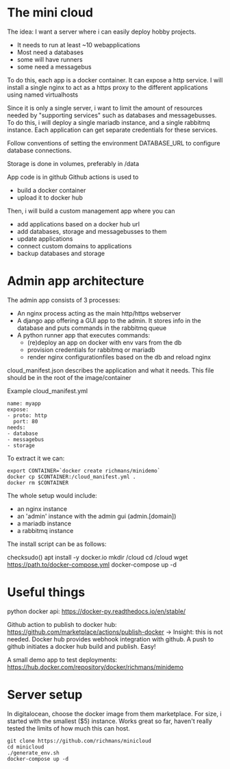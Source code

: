 # The mini cloud

The idea:
I want a server where i can easily deploy hobby projects. 
* It needs to run at least ~10 webapplications
* Most need a databases
* some will have runners
* some need a messagebus

To do this, each app is a docker container. It can expose a http service. I will install a single nginx to act as a https proxy to the different applications using named virtualhosts

Since it is only a single server, i want to limit the amount of resources needed by "supporting services" such as databases and messagebusses. To do this, i will deploy a single mariadb instance, and a single rabbitmq instance. Each application can get separate credentials for these services.

Follow conventions of setting the environment DATABASE_URL to configure database connections.

Storage is done in volumes, preferably in /data

App code is in github
Github actions is used to 
* build a docker container
* upload it to docker hub

Then, i will build a custom management app where you can
* add applications based on a docker hub url
* add databases, storage and messagebusses to them
* update applications
* connect custom domains to applications
* backup databases and storage

# Admin app architecture
The admin app consists of 3 processes:
* An nginx process acting as the main http/https webserver
* A django app offering a GUI app to the admin. It stores info in the database and puts commands in the rabbitmq queue
* A python runner app that executes commands:
  * (re)deploy an app on docker with env vars from the db
  * provision credentials for rabbitmq or mariadb
  * render nginx configurationfiles based on the db and reload nginx

cloud_manifest.json describes the application and what it needs. This file should be in the root of the image/container

Example cloud_manifest.yml

```
name: myapp
expose:
- proto: http
  port: 80
needs:
- database
- messagebus
- storage
```

To extract it we can:
```
export CONTAINER=`docker create richmans/minidemo`
docker cp $CONTAINER:/cloud_manifest.yml .
docker rm $CONTAINER
```

The whole setup would include:
* an nginx instance
* an 'admin' instance with the admin gui (admin.[domain])
* a mariadb instance
* a rabbitmq instance

The install script can be as follows:

checksudo()
apt install -y docker.io
mkdir /cloud
cd /cloud
wget https://path.to/docker-compose.yml
docker-compose up -d

# Useful things

python docker api:
https://docker-py.readthedocs.io/en/stable/

Github action to publish to docker hub:
https://github.com/marketplace/actions/publish-docker
-> Insight: this is not needed. Docker hub provides webhook integration with github. A push to github initiates a docker hub build and publish. Easy!

A small demo app to test deployments:
https://hub.docker.com/repository/docker/richmans/minidemo

# Server setup
In digitalocean, choose the docker image from them marketplace. For size, i started with the smallest ($5) instance. Works great so far, haven't really tested the limits of how much this can host.

```
git clone https://github.com/richmans/minicloud
cd minicloud
./generate_env.sh
docker-compose up -d
```
